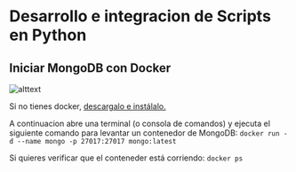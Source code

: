 # Desarrollo e integracion de Scripts en Python

## Iniciar MongoDB con Docker

![alttext](https://cdn-icons-png.flaticon.com/256/919/919853.png)

Si no tienes docker, [descargalo e instálalo.](https://www.docker.com/products/docker-desktop/)

A continuacion abre una terminal (o consola de comandos) y ejecuta el siguiente comando para levantar un contenedor de MongoDB:
`docker run -d --name mongo -p 27017:27017 mongo:latest`

Si quieres verificar que el conteneder está corriendo: 
`docker ps`



